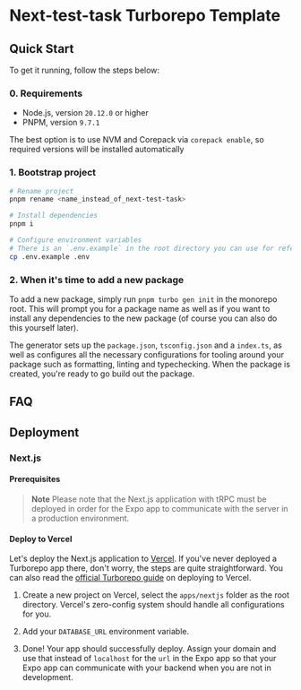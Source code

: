 # Next-test-task Turborepo Template

## Quick Start

To get it running, follow the steps below:

### 0. Requirements
- Node.js, version `20.12.0` or higher
- PNPM, version `9.7.1`

The best option is to use NVM and Corepack via `corepack enable`, so required versions will be installed automatically

### 1. Bootstrap project

```bash
# Rename project
pnpm rename <name_instead_of_next-test-task>

# Install dependencies
pnpm i

# Configure environment variables
# There is an `.env.example` in the root directory you can use for reference
cp .env.example .env
```

### 2. When it's time to add a new package

To add a new package, simply run `pnpm turbo gen init` in the monorepo root. This will prompt you for a package name as well as if you want to install any dependencies to the new package (of course you can also do this yourself later).

The generator sets up the `package.json`, `tsconfig.json` and a `index.ts`, as well as configures all the necessary configurations for tooling around your package such as formatting, linting and typechecking. When the package is created, you're ready to go build out the package.

## FAQ

## Deployment

### Next.js

#### Prerequisites

> **Note**
> Please note that the Next.js application with tRPC must be deployed in order for the Expo app to communicate with the server in a production environment.

#### Deploy to Vercel

Let's deploy the Next.js application to [Vercel](https://vercel.com). If you've never deployed a Turborepo app there, don't worry, the steps are quite straightforward. You can also read the [official Turborepo guide](https://vercel.com/docs/concepts/monorepos/turborepo) on deploying to Vercel.

1. Create a new project on Vercel, select the `apps/nextjs` folder as the root directory. Vercel's zero-config system should handle all configurations for you.

2. Add your `DATABASE_URL` environment variable.

3. Done! Your app should successfully deploy. Assign your domain and use that instead of `localhost` for the `url` in the Expo app so that your Expo app can communicate with your backend when you are not in development.
